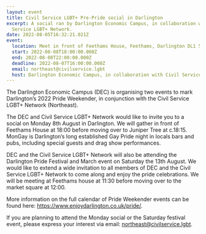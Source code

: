 ```yaml
---
layout: event
title: Civil Service LGBT+ Pre-Pride social in Darlington
excerpt: A social ran by Darlington Economic Campus, in collaboration with Civil
  Service LGBT+ Network.
date: 2022-08-05T16:32:21.021Z
event:
  location: Meet in front of Feethams House, Feethams, Darlington DL1 5AD
  start: 2022-08-08T18:00:00.000Z
  end: 2022-08-08T22:00:00.000Z
  deadline: 2022-08-07T16:00:00.000Z
  email: northeast@civilservice.lgbt
  host: Darlington Economic Campus, in collaboration with Civil Service LGBT+ Network
---
```

The Darlington Economic Campus (DEC) is organising two events to mark Darlington’s 2022 Pride Weekender, in conjunction with the Civil Service LGBT+ Network (Northeast).

The DEC and Civil Service LGBT+ Network would like to invite you to a social on Monday 8th August in Darlington. We will gather in front of Feethams House at 18:00 before moving over to Juniper Tree at c.18:15. MonGay is Darlington’s long established Gay Pride night in locals bars and pubs, including special guests and drag show performances.

DEC and the Civil Service LGBT+ Network will also be attending the Darlington Pride Festival and March event on Saturday the 13th August. We would like to extend a wide invitation to all members of DEC and the Civil Service LGBT+ Network to come along and enjoy the pride celebrations. We will be meeting at Feethams house at 11:30 before moving over to the market square at 12:00.

More information on the full calendar of Pride Weekender events can be found here: https://www.enjoydarlington.co.uk/pride/.

If you are planning to attend the Monday social or the Saturday festival event, please express your interest via email: northeast@civilservice.lgbt.
